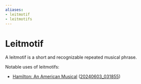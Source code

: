 ```yaml
---
aliases:
- leitmotif
- leitmotifs
---
```


# Leitmotif

A leitmotif is a short and recognizable repeated musical phrase.

Notable uses of leitmotifs:
- [Hamilton: An American Musical](hamilton-an-american-musical.md) ([20240603_031855](../entries/20240603_031855.md))